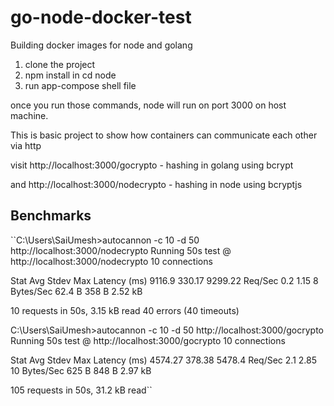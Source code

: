 # go-node-docker-test
Building docker images for node and golang

1. clone the project
2. npm install in cd node
3. run app-compose shell file

once you run those commands, node will run on port 3000 on host machine.

This is basic project to show how containers can communicate each other via http

visit http://localhost:3000/gocrypto - hashing in golang using bcrypt

and http://localhost:3000/nodecrypto - hashing in node using bcryptjs

## Benchmarks

``C:\Users\SaiUmesh>autocannon -c 10 -d 50 http://localhost:3000/nodecrypto
Running 50s test @ http://localhost:3000/nodecrypto
10 connections

Stat         Avg    Stdev  Max
Latency (ms) 9116.9 330.17 9299.22
Req/Sec      0.2    1.15   8
Bytes/Sec    62.4 B 358 B  2.52 kB

10 requests in 50s, 3.15 kB read
40 errors (40 timeouts)

C:\Users\SaiUmesh>autocannon -c 10 -d 50 http://localhost:3000/gocrypto
Running 50s test @ http://localhost:3000/gocrypto
10 connections

Stat         Avg     Stdev  Max
Latency (ms) 4574.27 378.38 5478.4
Req/Sec      2.1     2.85   10
Bytes/Sec    625 B   848 B  2.97 kB

105 requests in 50s, 31.2 kB read``